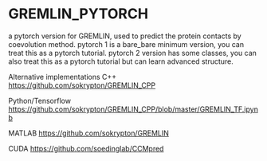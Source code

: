 # GREMLIN_PYTORCH
a pytorch version for GREMLIN, used to predict the protein contacts by coevolution method.
pytorch 1 is a bare_bare minimum version, you can treat this as a pytorch tutorial.
pytorch 2 version has some classes, you can also treat this as a pytorch tutorial but can learn advanced structure.


Alternative implementations
C++ https://github.com/sokrypton/GREMLIN_CPP 

Python/Tensorflow https://github.com/sokrypton/GREMLIN_CPP/blob/master/GREMLIN_TF.ipynb

MATLAB https://github.com/sokrypton/GREMLIN

CUDA https://github.com/soedinglab/CCMpred

